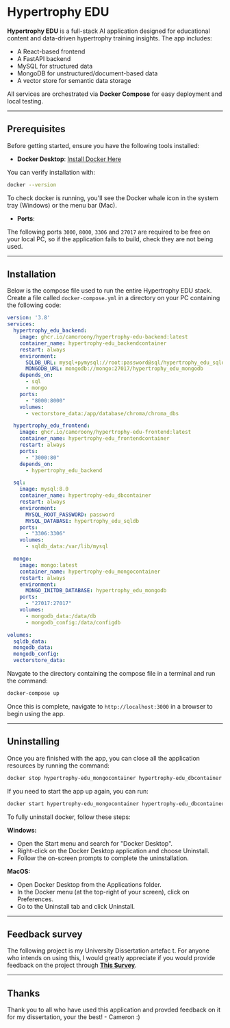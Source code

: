 # Hypertrophy EDU

**Hypertrophy EDU** is a full-stack AI application designed for educational content and data-driven hypertrophy training insights. The app includes:

- A React-based frontend
- A FastAPI backend
- MySQL for structured data
- MongoDB for unstructured/document-based data
- A vector store for semantic data storage

All services are orchestrated via **Docker Compose** for easy deployment and local testing.

---

## Prerequisites

Before getting started, ensure you have the following tools installed:

- **Docker Desktop**: [Install Docker Here](https://docs.docker.com/get-docker/)

You can verify installation with:
```bash
docker --version
```
To check docker is running, you'll see the Docker whale icon in the system tray (Windows) or the menu bar (Mac).

- **Ports**:

The following ports `3000`, `8000`, `3306` and `27017` are required to be free on your local PC, so if the application fails to build, check they are not being used.

---

## Installation

Below is the compose file used to run the entire Hypertrophy EDU stack.
Create a file called `docker-compose.yml` in a directory on your PC containing the following code:

```yaml
version: '3.8'
services:
  hypertrophy_edu_backend:
    image: ghcr.io/camoroony/hypertrophy-edu-backend:latest
    container_name: hypertrophy-edu_backendcontainer
    restart: always
    environment:
      SQLDB_URL: mysql+pymysql://root:password@sql/hypertrophy_edu_sqldb 
      MONGODB_URL: mongodb://mongo:27017/hypertrophy_edu_mongodb
    depends_on:
      - sql  
      - mongo
    ports:
      - "8000:8000" 
    volumes:
      - vectorstore_data:/app/database/chroma/chroma_dbs

  hypertrophy_edu_frontend:
    image: ghcr.io/camoroony/hypertrophy-edu-frontend:latest
    container_name: hypertrophy-edu_frontendcontainer
    restart: always
    ports:
      - "3000:80"
    depends_on:
      - hypertrophy_edu_backend

  sql:
    image: mysql:8.0
    container_name: hypertrophy-edu_dbcontainer
    restart: always
    environment:
      MYSQL_ROOT_PASSWORD: password
      MYSQL_DATABASE: hypertrophy_edu_sqldb
    ports:
      - "3306:3306"
    volumes:
      - sqldb_data:/var/lib/mysql

  mongo:
    image: mongo:latest
    container_name: hypertrophy-edu_mongocontainer
    restart: always
    environment:
      MONGO_INITDB_DATABASE: hypertrophy_edu_mongodb
    ports:
      - "27017:27017"
    volumes:
      - mongodb_data:/data/db
      - mongodb_config:/data/configdb

volumes:
  sqldb_data:
  mongodb_data:
  mongodb_config:
  vectorstore_data:
```

Navgate to the directory containing the compose file in a terminal and run the command:
```bash
docker-compose up
```
Once this is complete, navigate to `http://localhost:3000` in a browser to begin using the app.

---

## Uninstalling

Once you are finished with the app, you can close all the application resources by running the command: 
```bash
docker stop hypertrophy-edu_mongocontainer hypertrophy-edu_dbcontainer hypertrophy-edu_backendcontainer hypertrophy-edu_frontendcontainer
```

If you need to start the app up again, you can run: 
```bash
docker start hypertrophy-edu_mongocontainer hypertrophy-edu_dbcontainer hypertrophy-edu_backendcontainer hypertrophy-edu_frontendcontainer
```

To fully uninstall docker, follow these steps:

**Windows:**
- Open the Start menu and search for "Docker Desktop".
- Right-click on the Docker Desktop application and choose Uninstall.
- Follow the on-screen prompts to complete the uninstallation.

**MacOS:**
- Open Docker Desktop from the Applications folder.
- In the Docker menu (at the top-right of your screen), click on Preferences.
- Go to the Uninstall tab and click Uninstall.
  
---

## Feedback survey

The following project is my University Dissertation artefac t.
For anyone who intends on using this, I would greatly appreciate if you would provide feedback on the project through [**This Survey**](https://docs.google.com/forms/d/e/1FAIpQLSdeeP_d0XTodh2ilcNOAn6Pl1wbi-zH2CmGvnUOIuM6lfaoEA/viewform?usp=dialog).

---

## Thanks

Thank you to all who have used this application and provded feedback on it for my dissertation, your the best! - Cameron :)

